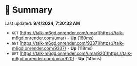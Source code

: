 # 📖 Summary
Last updated: **9/4/2024, 7:30:33 AM**

- `GET` [https://talk-m6gd.onrender.com/umar](https://talk-m6gd.onrender.com/umar) - **Up** (160ms)
- `GET` [https://talk-m6gd.onrender.com/9337](https://talk-m6gd.onrender.com/9337) - **Up** (118ms)
- `GET` [https://talk-m6gd.onrender.com/umar920](https://talk-m6gd.onrender.com/umar920) - **Up** (145ms)
